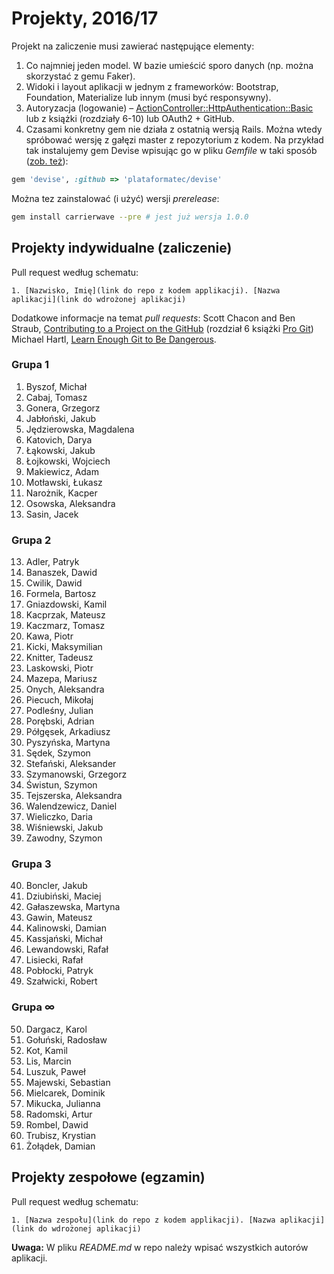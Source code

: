 # Projekty, 2016/17

Projekt na zaliczenie musi zawierać następujące elementy:

1. Co najmniej jeden model. W bazie umieścić sporo danych
  (np. można skorzystać z gemu Faker).
1. Widoki i layout aplikacji w jednym z frameworków:
   Bootstrap, Foundation, Materialize lub innym (musi być responsywny).
1. Autoryzacja (logowanie) – [ActionController::HttpAuthentication::Basic](http://edgeapi.rubyonrails.org/classes/ActionController/HttpAuthentication/Basic.html)
   lub z książki [](https://www.railstutorial.org/book) (rozdziały 6-10)
   lub OAuth2 + GitHub.
1. Czasami konkretny gem nie działa z ostatnią wersją Rails. Można wtedy spróbować
  wersję z gałęzi master z repozytorium z kodem. Na przykład tak instalujemy
  gem Devise wpisując go w pliku _Gemfile_ w taki sposób
  ([zob. też](http://bundler.io/git.html)):

```ruby
gem 'devise', :github => 'plataformatec/devise'
```
Można tez zainstalować (i użyć) wersji _prerelease_:
```sh
gem install carrierwave --pre # jest już wersja 1.0.0
```

## Projekty indywidualne (zaliczenie)

Pull request według schematu:
```
1. [Nazwisko, Imię](link do repo z kodem applikacji). [Nazwa aplikacji](link do wdrożonej aplikacji)
```

Dodatkowe informacje na temat _pull requests_: Scott Chacon and Ben Straub,
[Contributing to a Project on the GitHub](https://git-scm.com/book/en/v2/GitHub-Contributing-to-a-Project)
(rozdział 6 książki [Pro Git](https://git-scm.com/book/en/v2))
Michael Hartl, [Learn Enough Git to Be Dangerous](https://www.learnenough.com/git-tutorial).

<!--
  Regular Expressions Tutorial, http://www.regular-expressions.info/tutorial.html
     Find: (\d+),(.+),(.+),.+,.*
  Replace: $1. $2, $3
-->

### Grupa 1

1. Byszof, Michał
49. Cabaj, Tomasz
2. Gonera, Grzegorz
3. Jabłoński, Jakub
4. Jędzierowska, Magdalena
5. Katovich, Darya
6. Łąkowski, Jakub
7. Łojkowski, Wojciech
8. Makiewicz, Adam
9. Motławski, Łukasz
10. Narożnik, Kacper
11. Osowska, Aleksandra
12. Sasin, Jacek

### Grupa 2

13. Adler, Patryk
14. Banaszek, Dawid
15. Cwilik, Dawid
16. Formela, Bartosz
17. Gniazdowski, Kamil
18. Kacprzak, Mateusz
19. Kaczmarz, Tomasz
20. Kawa, Piotr
21. Kicki, Maksymilian
22. Knitter, Tadeusz
23. Laskowski, Piotr
24. Mazepa, Mariusz
25. Onych, Aleksandra
26. Piecuch, Mikołaj
27. Podleśny, Julian
28. Porębski, Adrian
29. Półgęsek, Arkadiusz
30. Pyszyńska, Martyna
31. Sędek, Szymon
32. Stefański, Aleksander
33. Szymanowski, Grzegorz
34. Świstun, Szymon
35. Tejszerska, Aleksandra
36. Walendzewicz, Daniel
37. Wieliczko, Daria
38. Wiśniewski, Jakub
39. Zawodny, Szymon

### Grupa 3

40. Boncler, Jakub
51. Dziubiński, Maciej
41. Gałaszewska, Martyna
42. Gawin, Mateusz
43. Kalinowski, Damian
44. Kassjański, Michał
45. Lewandowski, Rafał
46. Lisiecki, Rafał
47. Pobłocki, Patryk
48. Szałwicki, Robert

### Grupa ∞

50. Dargacz, Karol
52. Gołuński, Radosław
53. Kot, Kamil
54. Lis, Marcin
55. Luszuk, Paweł
56. Majewski, Sebastian
57. Mielcarek, Dominik
58. Mikucka, Julianna
59. Radomski, Artur
60. Rombel, Dawid
61. Trubisz, Krystian
62. Żołądek, Damian


## Projekty zespołowe (egzamin)

Pull request według schematu:
```
1. [Nazwa zespołu](link do repo z kodem applikacji). [Nazwa aplikacji](link do wdrożonej aplikacji)
```

**Uwaga:** W pliku _README.md_ w repo należy wpisać wszystkich autorów aplikacji.
